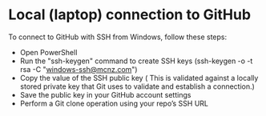 # Local (laptop) connection to GitHub
To connect to GitHub with SSH from Windows, follow these steps:

- Open PowerShell
- Run the "ssh-keygen" command to create SSH keys (ssh-keygen -o -t rsa -C "windows-ssh@mcnz.com")
- Copy the value of the SSH public key ( This is validated against a locally stored private key that Git uses to validate and establish a connection.)
- Save the public key in your GitHub account settings
- Perform a Git clone operation using your repo’s SSH URL


